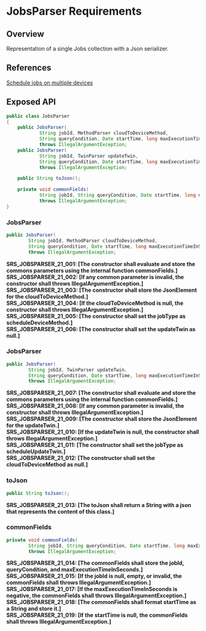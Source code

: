 # JobsParser Requirements

## Overview

Representation of a single Jobs collection with a Json serializer.

## References

[Schedule jobs on multiple devices](https://docs.microsoft.com/en-us/azure/iot-hub/iot-hub-devguide-jobs)

## Exposed API

```java
public class JobsParser
{
    public JobsParser(
            String jobId, MethodParser cloudToDeviceMethod,
            String queryCondition, Date startTime, long maxExecutionTimeInSeconds)
            throws IllegalArgumentException;
    public JobsParser(
            String jobId, TwinParser updateTwin,
            String queryCondition, Date startTime, long maxExecutionTimeInSeconds)
            throws IllegalArgumentException;

    public String toJson();

    private void commonFields(
            String jobId, String queryCondition, Date startTime, long maxExecutionTimeInSeconds)
            throws IllegalArgumentException;
}
```

### JobsParser
```java
public JobsParser(
        String jobId, MethodParser cloudToDeviceMethod,
        String queryCondition, Date startTime, long maxExecutionTimeInSeconds)
        throws IllegalArgumentException;
```
**SRS_JOBSPARSER_21_001: [**The constructor shall evaluate and store the commons parameters using the internal function commonFields.**]**  
**SRS_JOBSPARSER_21_002: [**If any common parameter is invalid, the constructor shall throws IllegalArgumentException.**]**  
**SRS_JOBSPARSER_21_003: [**The constructor shall store the JsonElement for the cloudToDeviceMethod.**]**  
**SRS_JOBSPARSER_21_004: [**If the cloudToDeviceMethod is null, the constructor shall throws IllegalArgumentException.**]**  
**SRS_JOBSPARSER_21_005: [**The constructor shall set the jobType as scheduleDeviceMethod.**]**  
**SRS_JOBSPARSER_21_006: [**The constructor shall set the updateTwin as null.**]**  

### JobsParser
```java
public JobsParser(
        String jobId, TwinParser updateTwin,
        String queryCondition, Date startTime, long maxExecutionTimeInSeconds)
        throws IllegalArgumentException;
```
**SRS_JOBSPARSER_21_007: [**The constructor shall evaluate and store the commons parameters using the internal function commonFields.**]**  
**SRS_JOBSPARSER_21_008: [**If any common parameter is invalid, the constructor shall throws IllegalArgumentException.**]**  
**SRS_JOBSPARSER_21_009: [**The constructor shall store the JsonElement for the updateTwin.**]**  
**SRS_JOBSPARSER_21_010: [**If the updateTwin is null, the constructor shall throws IllegalArgumentException.**]**  
**SRS_JOBSPARSER_21_011: [**The constructor shall set the jobType as scheduleUpdateTwin.**]**  
**SRS_JOBSPARSER_21_012: [**The constructor shall set the cloudToDeviceMethod as null.**]**  

### toJson
```java
public String toJson();
```
**SRS_JOBSPARSER_21_013: [**The toJson shall return a String with a json that represents the content of this class.**]**  

### commonFields
```java
private void commonFields(
        String jobId, String queryCondition, Date startTime, long maxExecutionTimeInSeconds)
        throws IllegalArgumentException;
```
**SRS_JOBSPARSER_21_014: [**The commonFields shall store the jobId, queryCondition, and maxExecutionTimeInSeconds.**]**  
**SRS_JOBSPARSER_21_015: [**If the jobId is null, empty, or invalid, the commonFields shall throws IllegalArgumentException.**]**  
**SRS_JOBSPARSER_21_017: [**If the maxExecutionTimeInSeconds is negative, the commonFields shall throws IllegalArgumentException.**]**  
**SRS_JOBSPARSER_21_018: [**The commonFields shall format startTime as a String and store it.**]**  
**SRS_JOBSPARSER_21_019: [**If the startTime is null, the commonFields shall throws IllegalArgumentException.**]**  
